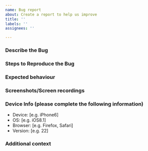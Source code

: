 ```yaml
---
name: Bug report
about: Create a report to help us improve
title: ''
labels: ''
assignees: ''

---
```


### Describe the Bug
<!-- A clear and concise description of what the bug is -->


### Steps to Reproduce the Bug
<!--
1. Go to '...'
2. Click on '....'
3. Scroll down to '....'
4. See the error
-->


### Expected behaviour
<!-- Tell us what you expect to happen. -->



### Screenshots/Screen recordings
<!-- If applicable, add screenshots to help explain your problem -->



### Device Info (please complete the following information)

- Device: [e.g. iPhone6]
- OS: [e.g. iOS8.1]
- Browser: [e.g. Firefox, Safari]
- Version: [e.g. 22]


### Additional context
<!-- Add any other context about the problem here. -->
